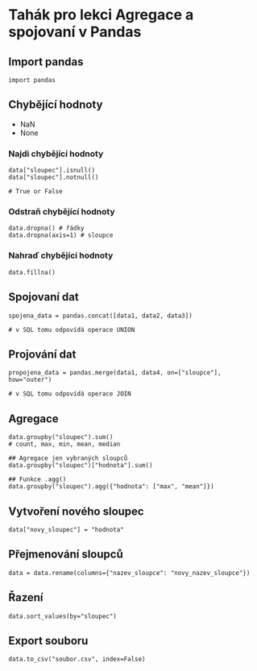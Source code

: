 # Tahák pro lekci Agregace a spojovaní v Pandas

## Import pandas
```
import pandas
```

## Chybějící hodnoty

* NaN
* None

### Najdi chybějící hodnoty
```
data["sloupec"].isnull()
data["sloupec"].notnull()

# True or False
```

### Odstraň chybějící hodnoty
```
data.dropna() # řádky
data.dropna(axis=1) # sloupce
```

### Nahraď chybějící hodnoty
```
data.fillna()
```

## Spojovaní dat
```
spojena_data = pandas.concat([data1, data2, data3])

# v SQL tomu odpovídá operace UNION
```

## Projování dat
```
propojena_data = pandas.merge(data1, data4, on=["sloupce"], how="outer")

# v SQL tomu odpovídá operace JOIN
```

## Agregace
```
data.groupby("sloupec").sum() 
# count, max, min, mean, median

## Agregace jen vybraných sloupců
data.groupby("sloupec")["hodnota"].sum()

## Funkce .agg()
data.groupby("sloupec").agg({"hodnota": ["max", "mean"]})
```

## Vytvoření nového sloupec
```
data["novy_sloupec"] = "hodnota"
```

## Přejmenování sloupců
```
data = data.rename(columns={"nazev_sloupce": "novy_nazev_sloupce"})
```

## Řazení
```
data.sort_values(by="sloupec")
```

## Export souboru
```
data.to_csv("soubor.csv", index=False)
```

